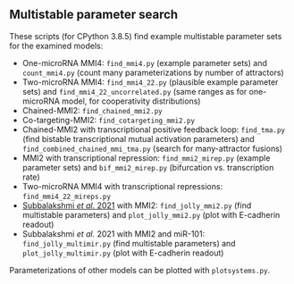 ## Multistable parameter search

These scripts (for CPython 3.8.5) find example multistable parameter sets for the examined models:

* One-microRNA MMI4: `find_mmi4.py` (example parameter sets) and `count_mmi4.py` (count many parameterizations by number of attractors)
* Two-microRNA MMI4: `find_mmi4_22.py` (plausible example parameter sets) and `find_mmi4_22_uncorrelated.py` (same ranges as for one-microRNA model, for cooperativity distributions)
* Chained-MMI2: `find_chained_mmi2.py`
* Co-targeting-MMI2: `find_cotargeting_mmi2.py`
* Chained-MMI2 with transcriptional positive feedback loop: `find_tma.py` (find bistable transcriptional mutual activation parameters) and `find_combined_chained_mmi_tma.py` (search for many-attractor fusions)
* MMI2 with transcriptional repression: `find_mmi2_mirep.py` (example parameter sets) and `bif_mmi2_mirep.py` (bifurcation vs. transcription rate)
* Two-microRNA MMI4 with transcriptional repressions: `find_mmi4_22_mireps.py`
* [Subbalakshmi *et al.* 2021](https://www.karger.com/Article/FullText/512520) with MMI2: `find_jolly_mmi2.py` (find multistable parameters) and `plot_jolly_mmi2.py` (plot with E-cadherin readout)
* Subbalakshmi *et al.* 2021 with MMI2 and miR-101: `find_jolly_multimir.py` (find multistable parameters) and `plot_jolly_multimir.py` (plot with E-cadherin readout)

Parameterizations of other models can be plotted with `plotsystems.py`.
